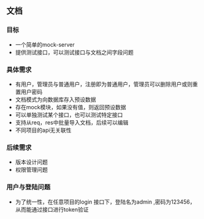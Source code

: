 

## 文档

### 目标
- 一个简单的mock-server
- 提供测试接口，可以测试接口与文档之间字段问题


### 具体需求
- 有用户，管理员与普通用户，注册即为普通用户，管理员可以删除用户或则重置用户密码
- 文档模式为向数据库存入预设数据
- 存在mock模块，如果没有值，则返回预设数据
- 可以单独测试某个接口，也可以测试特定接口
- 支持从req，res中批量导入文档，后续可以编辑
- 不同项目的api无关联性


### 后续需求
- 版本设计问题
- 权限管理问题



### 用户与登陆问题
- 为了统一性，在任意项目的login 接口下，登陆名为admin ,密码为123456，从而能通过接口进行token验证